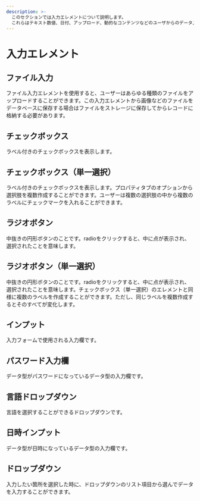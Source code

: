 ```yaml
---
description: >-
  このセクションでは入力エレメントについて説明します。
  これらはテキスト数値、日付、アップロード、動的なコンテンツなどのユーザからのデータ入力を受け入れる要素です。
---
```


# 入力エレメント

## ファイル入力

ファイル入力エレメントを使用すると、ユーザーはあらゆる種類のファイルをアップロードすることができます。この入力エレメントから画像などのファイルをデータベースに保存する場合はファイルをストレージに保存してからレコードに格納する必要があります。

## チェックボックス

ラベル付きのチェックボックスを表示します。

## チェックボックス（単一選択）

ラベル付きのチェックボックスを表示します。プロパティタブのオプションから選択肢を複数作成することができます。ユーザーは複数の選択肢の中から複数のラベルにチェックマークを入れることができます。

## ラジオボタン

中抜きの円形ボタンのことです。radioをクリックすると、中に点が表示され、選択されたことを意味します。

## ラジオボタン（単一選択）

中抜きの円形ボタンのことです。radioをクリックすると、中に点が表示され、選択されたことを意味します。チェックボックス（単一選択）のエレメントと同様に複数のラベルを作成することができます。ただし、同じラベルを複数作成するとそのすべてが変化します。



## インプット

入力フォームで使用される入力欄です。

## パスワード入力欄

データ型がパスワードになっているデータ型の入力欄です。

## 言語ドロップダウン

言語を選択することができるドロップダウンです。

## 日時インプット

データ型が日時になっているデータ型の入力欄です。

## ドロップダウン

入力したい箇所を選択した時に、ドロップダウンのリスト項目から選んでデータを入力することができます。



